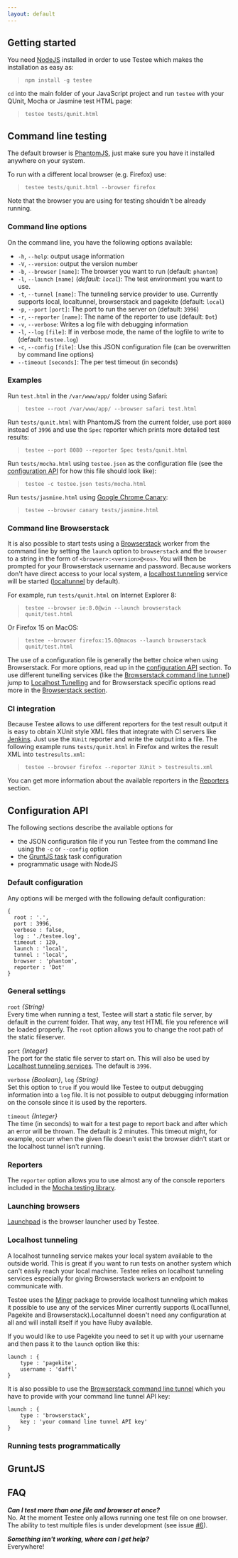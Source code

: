 ```yaml
---
layout: default
---
```


## Getting started

You need [NodeJS](http://nodejs.org/) installed in order to use Testee which makes the installation as easy as:

> `npm install -g testee`

`cd` into the main folder of your JavaScript project and run `testee` with your QUnit, Mocha or Jasmine
test HTML page:

> `testee tests/qunit.html`

## Command line testing

The default browser is [PhantomJS](http://phantomjs.org/), just make sure you have it installed anywhere
on your system.

To run with a different local browser (e.g. Firefox) use:

> `testee tests/qunit.html --browser firefox`

Note that the browser you are using for testing shouldn't be already running.

### Command line options

On the command line, you have the following options available:

* `-h`, `--help`: output usage information
* `-V`, `--version`: output the version number
* `-b`, `--browser` `[name]`: The browser you want to run (default: `phantom`)
* `-l`, `--launch` `[name]` (*default: `local`*): The test environment you want to use.
* `-t`, `--tunnel` `[name]`: The tunneling service provider to use. Currently supports local, localtunnel, browserstack and pagekite (default: `local`)
* `-p`, `--port` `[port]`: The port to run the server on (default: `3996`)
* `-r`, `--reporter` `[name]`: The name of the reporter to use (default: `Dot`)
* `-v`, `--verbose`: Writes a log file with debugging information
* `-l`, `--log` `[file]`: If in verbose mode, the name of the logfile to write to (default: `testee.log`)
* `-c`, `--config` `[file]`: Use this JSON configuration file (can be overwritten by command line options)
* `--timeout` `[seconds]`: The per test timeout (in seconds)

### Examples

Run `test.html` in the `/var/www/app/` folder using Safari:

> `testee --root /var/www/app/ --browser safari test.html`

Run `tests/qunit.html` with PhantomJS from the current folder, use port `8080` instead of `3996` and
use the `Spec` reporter which prints more detailed test results:

> `testee --port 8080 --reporter Spec tests/qunit.html`

Run `tests/mocha.html` using `testee.json` as the configuration file (see the [configuration API](#configuration_api)
for how this file should look like):

> `testee -c testee.json tests/mocha.html`

Run `tests/jasmine.html` using [Google Chrome Canary](https://www.google.com/intl/en/chrome/browser/canary.html):

> `testee --browser canary tests/jasmine.html`

### Command line Browserstack

It is also possible to start tests using a [Browserstack](http://browserstack.com) worker from the command
line by setting the `launch` option to `browserstack` and the `browser` to a string in the form of
`<browser>:<version>@<os>`. You will then be prompted for your Browserstack username and password.
Because workers don't have direct access to your local system, a [localhost tunneling](#localhost_tunneling)
service will be started ([localtunnel](http://progrium.com/localtunnel/) by default).

For example, run `tests/qunit.html` on Internet Explorer 8:

> `testee --browser ie:8.0@win --launch browserstack qunit/test.html`

Or Firefox 15 on MacOS:

> `testee --browser firefox:15.0@macos --launch browserstack qunit/test.html`

The use of a configuration file is generally the better choice when using Browserstack. For more options, read up
in the [configuration API](#configuration_api) section. To use different tunelling services (like the [Browserstack command line tunnel](http://www.browserstack.com/local-testing)) jump to [Localhost Tunelling](#localhost_tunneling) and for Browserstack specific options read more in the [Browserstack section](#browserstack).

### CI integration

Because Testee allows to use different reporters for the test result output it is easy to obtain XUnit
style XML files that integrate with CI servers like [Jenkins](http://jenkins-ci.org/). Just use the `XUnit`
reporter and write the output into a file. The following example runs `tests/qunit.html` in Firefox and writes
the result XML into `testresults.xml`:

> `testee --browser firefox --reporter XUnit > testresults.xml`

You can get more information about the available reporters in the [Reporters](#reporters) section.

## Configuration API

The following sections describe the available options for

* the JSON configuration file if you run Testee from the command line using the `-c` or `--config` option
* the [GruntJS task](#gruntjs) task configuration
* programmatic usage with NodeJS

### Default configuration

Any options will be merged with the following default configuration:

<pre>
<code data-language="javascript">{
  root : '.',
  port : 3996,
  verbose : false,
  log : './testee.log',
  timeout : 120,
  launch : 'local',
  tunnel : 'local',
  browser : 'phantom',
  reporter : 'Dot'
}</code>
</pre>

### General settings

`root` *{String}*<br />
Every time when running a test, Testee will start a static file server, by default in the current folder.
That way, any test HTML file you reference will be loaded properly. The `root` option allows you to change
the root path of the static fileserver.

`port` *{Integer}*<br />
The port for the static file server to start on. This will also be used by [Localhost tunneling services](#localhost_tunneling). The default is `3996`.

`verbose` *{Boolean}*, `log` *{String}*<br />
Set this option to `true` if you would like Testee to output debugging information into a `log` file.
It is not possible to output debugging information on the console since it is used by the reporters.

`timeout` *{Integer}*<br />
The time (in seconds) to wait for a test page to report back and after which an error will be thrown.
The default is 2 minutes. This timeout might, for example, occurr when the given file doesn't exist the
browser didn't start or the localhost tunnel isn't running.

### Reporters

The `reporter` option allows you to use almost any of the console reporters included in the
[Mocha testing library](http://visionmedia.github.com/mocha/#reporters).

### Launching browsers

[Launchpad](https://github.com/ekryski/launchpad) is the browser launcher used by Testee.

### Localhost tunneling

A localhost tunneling service makes your local system available to the outside world. This is great
if you want to run tests on another system which can't easily reach your local machine. Testee
relies on localhost tunneling services especially for giving Browserstack workers an endpoint to
communicate with.

Testee uses the [Miner](http://daffl.github.com/miner/) package to provide localhost tunneling which
makes it possible to use any of the services Miner currently supports (LocalTunnel, Pagekite and Browserstack).Localtunnel doesn't need any configuration at all and will install itself if you have Ruby available.

If you would like to use Pagekite you need to set it up with your username and then pass it to the `launch` option
like this:

	launch : {
		type : 'pagekite',
		username : 'daffl'
	}

It is also possible to use the [Browserstack command line tunnel](http://www.browserstack.com/automated-browser-testing-api) which you have to provide with your command line tunnel API key:

	launch : {
		type : 'browserstack',
		key : 'your command line tunnel API key'
	}

### Running tests programmatically

## GruntJS

## FAQ

*__Can I test more than one file and browser at once?__*<br />
No. At the moment Testee only allows running one test file on one browser. The ability to
test multiple files is under development (see issue [#6]()).

*__Something isn't working, where can I get help?__*<br />
Everywhere!